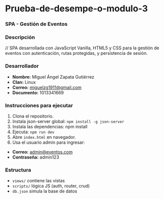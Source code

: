 # Prueba-de-desempe-o-modulo-3

### SPA - Gestión de Eventos

### Descripción
// SPA desarrollada con JavaScript Vanilla, HTML5 y CSS para la gestión de eventos con autenticación, rutas protegidas, y persistencia de sesión.

###  Desarrollador
 - **Nombre:** Miguel Ángel Zapata Gutiérrez
 - **Clan:** Linux
 - **Correo:** miguelzg1911@gmail.com
 - **Documento:** 1013341669

###  Instrucciones para ejecutar
 1. Clona el repositorio.
 2. Instala json-server global: `npm install -g json-server`
 3. Instala las dependencias: npm install
 4. Ejecuta: `npm run dev`
 5. Abre `index.html` en navegador.
 6. Usa el usuario admin para ingresar:
  - **Correo:** admin@eventos.com
  - **Contraseña:** admin123

###  Estructura
 - `views/` contiene las vistas
 - `scripts/` lógica JS (auth, router, crud)
 - `db.json` simula la base de datos
